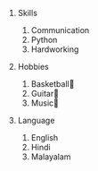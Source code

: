 1. Skills
    1. Communication
    2. Python
    3. Hardworking

2. Hobbies
    1. Basketball🏀
    2. Guitar🎸
    3. Music🎵

3. Language
    1. English
    2. Hindi
    3. Malayalam
